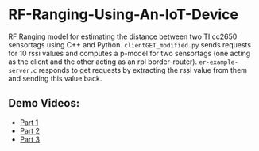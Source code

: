 # RF-Ranging-Using-An-IoT-Device
RF Ranging model for estimating the distance between two TI cc2650 sensortags using C++ and Python. `clientGET_modified.py` sends requests for 10 rssi values and computes a p-model for two sensortags (one acting as the client and the other acting as an rpl border-router). `er-example-server.c` responds to get requests by extracting the rssi value from them and sending this value back.
## Demo Videos:
- [Part 1](https://www.youtube.com/watch?v=5wUlPO-OdJ0&feature=youtu.be)
- [Part 2](https://www.youtube.com/watch?v=K3UqQ34b7rA&feature=youtu.be)
- [Part 3](https://www.youtube.com/watch?v=MolLfRMlBX0&feature=youtu.be)

